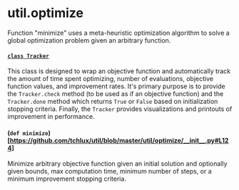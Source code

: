 # util.optimize

Function "minimize" uses a meta-heuristic optimization algorithm to solve a global optimization problem given an arbitrary function.

<h4><code><a href="https://github.com/tchlux/util/blob/master/util/optimize/__init__.py#L23">class Tracker</a></code></h4>

This class is designed to wrap an objective function and automatically track the amount of time spent optimizing, number of evaluations, objective function values, and improvement rates. It's primary purpose is to provide the `Tracker.check` method (to be used as if an objective function) and the `Tracker.done` method which returns `True` or `False` based on initialization stopping criteria. Finally, the `Tracker` provides visualizations and printouts of improvement in performance.

#### (`def minimize`)[https://github.com/tchlux/util/blob/master/util/optimize/__init__.py#L124]

Minimize arbitrary objective function given an initial solution and
optionally given bounds, max computation time, minimum number of
steps, or a minimum improvement stopping criteria.
